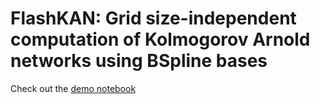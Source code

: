 # FlashKAN: Grid size-independent computation of Kolmogorov Arnold networks using BSpline bases

Check out the [demo notebook](/demo.ipynb)
